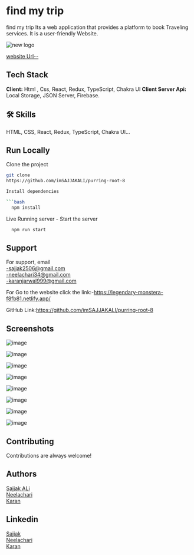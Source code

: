 # find my trip

find my trip
Its a web application that provides a platform to book Traveling services. It is a user-friendly Website.

![new logo](https://github.com/imSAJJAKALI/purring-root-8/assets/112471219/be02d43f-211f-4200-8208-a8f4bb0271eb)


[website Url--](https://findmytrip.netlify.app/)
## Tech Stack
**Client:** Html , Css, React, Redux, TypeScript, Chakra UI 
**Client Server Api:** Local Storage, JSON Server, Firebase.
## 🛠 Skills
HTML, CSS, React, Redux, TypeScript, Chakra UI...


## Run Locally

Clone the project
```bash
git clone
https://github.com/imSAJJAKALI/purring-root-8

Install dependencies

```bash
  npm install
```
Live Running server  -
Start the server

```bash
  npm run start
```
## Support
For support, email <br/>
-sajjak2506@gmail.com <br/>
-neelachari34@gmail.com <br/>
-karanjarwal999@gmail.com <br/>

For Go to the website click the link:-https://legendary-monstera-f8fb81.netlify.app/

GitHub Link:https://github.com/imSAJJAKALI/purring-root-8
## Screenshots

![image](https://github.com/imSAJJAKALI/purring-root-8/assets/112808279/471262a6-334d-4c9f-b951-57f1f31adeb8)

![image](https://github.com/imSAJJAKALI/purring-root-8/assets/112808279/03ae9f95-7e2c-48a4-a2cb-fdc4098bb125)

![image](https://github.com/imSAJJAKALI/purring-root-8/assets/112808279/53ae8732-c834-4013-be04-58f1322a2ae6)

![image](https://github.com/imSAJJAKALI/purring-root-8/assets/112808279/e9cb7488-1993-47b8-b870-46e40fc26a83)

![image](https://github.com/imSAJJAKALI/purring-root-8/assets/112808279/b44a0e5a-4c8a-4945-8ada-ccfe53f47633)

![image](https://github.com/imSAJJAKALI/purring-root-8/assets/112808279/625c3f31-13f7-48a5-a0b4-cd4bbbe3bb07)

![image](https://github.com/imSAJJAKALI/purring-root-8/assets/112808279/2ed51cde-144d-45cc-816d-9e806c8c79fe)

![image](https://github.com/imSAJJAKALI/purring-root-8/assets/112808279/39fbd967-3bc0-49a5-9ea7-fbf633e7c7cc)


## Contributing

Contributions are always welcome!
## Authors
 [Sajjak ALi](https://github.com/imSAJJAKALI) <br/>
 [Neelachari](https://github.com/Neelachari) <br/>
 [Karan](https://github.com/karanjarwal999) <br/>
## Linkedin
 [Sajjak](https://www.linkedin.com/in/sajjak-ali-8696a4223/) <br/>
 [Neelachari](https://www.linkedin.com/in/neelesh-n-h-2704a7196/) <br/>
 [Karan](https://www.linkedin.com/in/karan-jarwal-86b890230/) 
 

 
 
 
 
 


 

